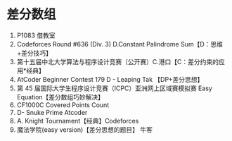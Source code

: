 # 差分数组

1. P1083 借教室
2. Codeforces Round #636 (Div. 3) D.Constant Palindrome Sum【D：思维+差分技巧】
3. 第十五届中北大学算法与程序设计竞赛（公开赛）C.港口【C：差分约束的应用*经典】
4. AtCoder Beginner Contest 179 D - Leaping Tak 【DP+差分思想】
5. 第 45 届国际大学生程序设计竞赛（ICPC）亚洲网上区域赛模拟赛   Easy Equation【差分数组巧妙解决】
6. CF1000C Covered Points Count
7. D- Snuke Prime Atcoder 
8. A. Knight Tournament【经典】Codeforces
9. 魔法学院(easy version)【差分思想的题目】 牛客

